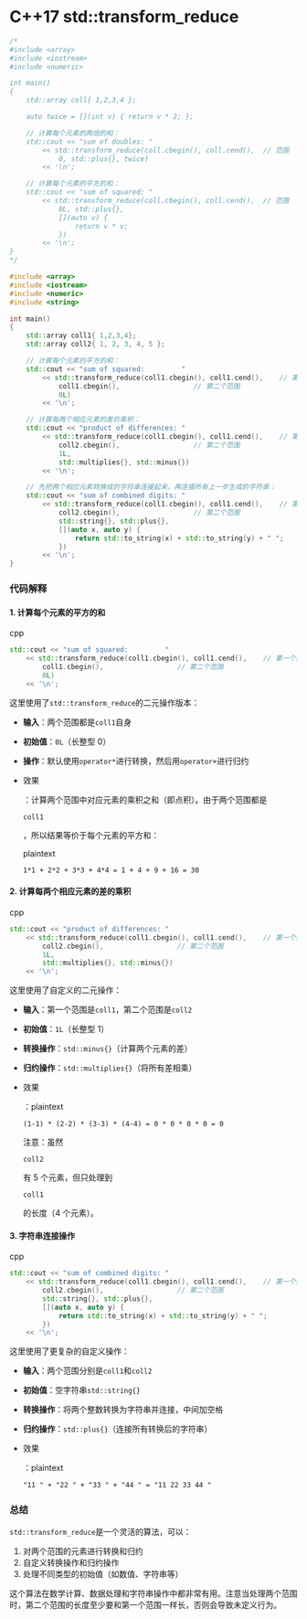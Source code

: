 # C++17 std::transform_reduce

```C++
/*
#include <array>
#include <iostream>
#include <numeric>

int main()
{
	std::array coll{ 1,2,3,4 };

	auto twice = [](int v) { return v * 2; };

	// 计算每个元素的两倍的和：
	std::cout << "sum of doubles: "
		<< std::transform_reduce(coll.cbegin(), coll.cend(),  // 范围
			0, std::plus{}, twice)
		<< '\n';

	// 计算每个元素的平方的和：
	std::cout << "sum of squared: "
		<< std::transform_reduce(coll.cbegin(), coll.cend(),  // 范围
			0L, std::plus{},
			[](auto v) {
				return v * v;
			})
		<< '\n';
}
*/

#include <array>
#include <iostream>
#include <numeric>
#include <string>

int main()
{
    std::array coll1{ 1,2,3,4};
    std::array coll2{ 1, 2, 3, 4, 5 };

    // 计算每个元素的平方的和：
    std::cout << "sum of squared:         "
        << std::transform_reduce(coll1.cbegin(), coll1.cend(),    // 第一个范围
            coll1.cbegin(),                  // 第二个范围
            0L)
        << '\n';

    // 计算每两个相应元素的差的乘积：
    std::cout << "product of differences: "
        << std::transform_reduce(coll1.cbegin(), coll1.cend(),    // 第一个范围
            coll2.cbegin(),                  // 第二个范围
            1L,
            std::multiplies{}, std::minus{})
        << '\n';

    // 先把两个相应元素转换成的字符串连接起来，再连接所有上一步生成的字符串：
    std::cout << "sum of combined digits: "
        << std::transform_reduce(coll1.cbegin(), coll1.cend(),    // 第一个范围
            coll2.cbegin(),                  // 第二个范围
            std::string{}, std::plus{},
            [](auto x, auto y) {
                return std::to_string(x) + std::to_string(y) + " ";
            })
        << '\n';
}
```



### 代码解释

#### 1. 计算每个元素的平方的和

cpp

```cpp
std::cout << "sum of squared:         "
    << std::transform_reduce(coll1.cbegin(), coll1.cend(),    // 第一个范围
        coll1.cbegin(),                  // 第二个范围
        0L)
    << '\n';
```



这里使用了`std::transform_reduce`的二元操作版本：

- **输入**：两个范围都是`coll1`自身

- **初始值**：`0L`（长整型 0）

- **操作**：默认使用`operator*`进行转换，然后用`operator+`进行归约

- 效果

  ：计算两个范围中对应元素的乘积之和（即点积）。由于两个范围都是

  ```
  coll1
  ```

  ，所以结果等价于每个元素的平方和：

  plaintext

  ```plaintext
  1*1 + 2*2 + 3*3 + 4*4 = 1 + 4 + 9 + 16 = 30
  ```

#### 2. 计算每两个相应元素的差的乘积

cpp

```cpp
std::cout << "product of differences: "
    << std::transform_reduce(coll1.cbegin(), coll1.cend(),    // 第一个范围
        coll2.cbegin(),                  // 第二个范围
        1L,
        std::multiplies{}, std::minus{})
    << '\n';
```

这里使用了自定义的二元操作：

- **输入**：第一个范围是`coll1`，第二个范围是`coll2`

- **初始值**：`1L`（长整型 1）

- **转换操作**：`std::minus{}`（计算两个元素的差）

- **归约操作**：`std::multiplies{}`（将所有差相乘）

- 效果

  ：plaintext

  ```plaintext
  (1-1) * (2-2) * (3-3) * (4-4) = 0 * 0 * 0 * 0 = 0
  ```

  注意：虽然

  ```
  coll2
  ```

  有 5 个元素，但只处理到

  ```
  coll1
  ```

  的长度（4 个元素）。

#### 3. 字符串连接操作

cpp

```cpp
std::cout << "sum of combined digits: "
    << std::transform_reduce(coll1.cbegin(), coll1.cend(),    // 第一个范围
        coll2.cbegin(),                  // 第二个范围
        std::string{}, std::plus{},
        [](auto x, auto y) {
            return std::to_string(x) + std::to_string(y) + " ";
        })
    << '\n';
```

这里使用了更复杂的自定义操作：

- **输入**：两个范围分别是`coll1`和`coll2`

- **初始值**：空字符串`std::string{}`

- **转换操作**：将两个整数转换为字符串并连接，中间加空格

- **归约操作**：`std::plus{}`（连接所有转换后的字符串）

- 效果

  ：plaintext

  ```plaintext
  "11 " + "22 " + "33 " + "44 " = "11 22 33 44 "
  ```

### 总结

`std::transform_reduce`是一个灵活的算法，可以：

1. 对两个范围的元素进行转换和归约
2. 自定义转换操作和归约操作
3. 处理不同类型的初始值（如数值、字符串等）

这个算法在数学计算、数据处理和字符串操作中都非常有用。注意当处理两个范围时，第二个范围的长度至少要和第一个范围一样长，否则会导致未定义行为。



